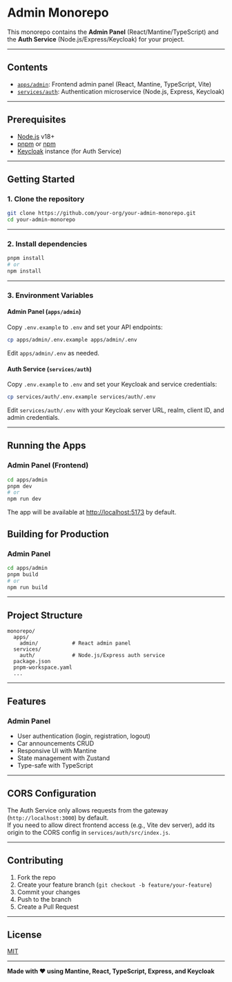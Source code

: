 # Admin Monorepo

This monorepo contains the **Admin Panel** (React/Mantine/TypeScript) and the **Auth Service** (Node.js/Express/Keycloak) for your project.

---

## Contents

- [`apps/admin`](./apps/admin): Frontend admin panel (React, Mantine, TypeScript, Vite)
- [`services/auth`](./services/auth): Authentication microservice (Node.js, Express, Keycloak)

---

## Prerequisites

- [Node.js](https://nodejs.org/) v18+
- [pnpm](https://pnpm.io/) or [npm](https://www.npmjs.com/)
- [Keycloak](https://www.keycloak.org/) instance (for Auth Service)

---

## Getting Started

### 1. Clone the repository

```sh
git clone https://github.com/your-org/your-admin-monorepo.git
cd your-admin-monorepo
```

---

### 2. Install dependencies

```sh
pnpm install
# or
npm install
```

---

### 3. Environment Variables

#### Admin Panel (`apps/admin`)

Copy `.env.example` to `.env` and set your API endpoints:

```sh
cp apps/admin/.env.example apps/admin/.env
```

Edit `apps/admin/.env` as needed.

#### Auth Service (`services/auth`)

Copy `.env.example` to `.env` and set your Keycloak and service credentials:

```sh
cp services/auth/.env.example services/auth/.env
```

Edit `services/auth/.env` with your Keycloak server URL, realm, client ID, and admin credentials.

---

## Running the Apps

### Admin Panel (Frontend)

```sh
cd apps/admin
pnpm dev
# or
npm run dev
```

The app will be available at [http://localhost:5173](http://localhost:5173) by default.

## Building for Production

### Admin Panel

```sh
cd apps/admin
pnpm build
# or
npm run build
```

---

## Project Structure

```
monorepo/
  apps/
    admin/           # React admin panel
  services/
    auth/            # Node.js/Express auth service
  package.json
  pnpm-workspace.yaml
  ...
```

---

## Features

### Admin Panel

- User authentication (login, registration, logout)
- Car announcements CRUD
- Responsive UI with Mantine
- State management with Zustand
- Type-safe with TypeScript

---

## CORS Configuration

The Auth Service only allows requests from the gateway (`http://localhost:3000`) by default.  
If you need to allow direct frontend access (e.g., Vite dev server), add its origin to the CORS config in `services/auth/src/index.js`.

---

## Contributing

1. Fork the repo
2. Create your feature branch (`git checkout -b feature/your-feature`)
3. Commit your changes
4. Push to the branch
5. Create a Pull Request

---

## License

[MIT](LICENSE)

---

**Made with ❤️ using Mantine, React, TypeScript, Express, and Keycloak**